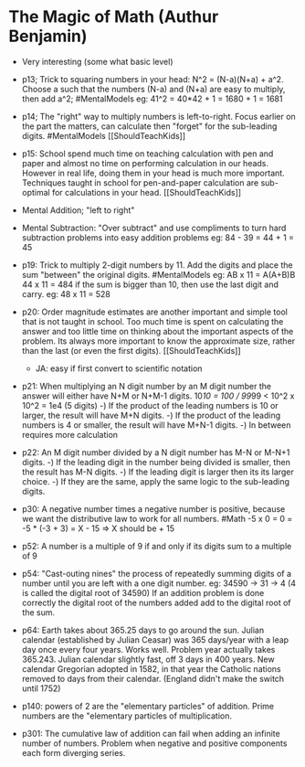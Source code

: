 # The Magic of Math  (Authur Benjamin)

- Very interesting (some what basic level)

- p13; Trick to squaring numbers in your head:  N^2 = (N-a)(N+a) + a^2.  Choose a such that the numbers (N-a) and (N+a) are easy to multiply, then add a^2; #MentalModels 
     eg: 41^2 = 40*42 + 1 = 1680 + 1 = 1681

- p14; The "right" way to multiply numbers is left-to-right.  Focus earlier on the part the matters, can calculate then "forget" for the sub-leading digits. #MentalModels  [[ShouldTeachKids]]

- p15: School spend much time on teaching calculation with pen and paper and almost no time on performing calculation in our heads. However in real life, doing them in your head is much more important.
    	 Techniques taught in school for pen-and-paper calculation are sub-optimal for calculations in your head.
	 [[ShouldTeachKids]]

- Mental Addition; "left to right"

- Mental Subtraction: "Over subtract" and use compliments to turn hard subtraction problems into easy addition problems
      eg: 84 - 39 = 44 + 1 = 45

- p19: Trick to multiply 2-digit numbers by 11.  Add the digits and place the sum "between" the original digits. #MentalModels
    	 eg: AB x 11 = A(A+B)B
	 44 x 11 = 484
	 if the sum is bigger than 10, then use the last digit and carry.
	 eg: 48 x 11 = 528

- p20: Order magnitude estimates are another important and simple tool that is not taught in school. Too much time is spent on calculating the answer and too little time on thinking about the important aspects of the problem. Its always more important to know the approximate size, rather than the last (or even the first digits). [[ShouldTeachKids]]
  - JA: easy if first convert to scientific notation

- p21: When multiplying an N digit number by an M digit number the answer will either have N+M or N+M-1 digits.
	    10*10 = 100 / 99*99 < 10^2 x 10^2 = 1e4 (5 digits)
	 -) If the product of the leading numbers is 10 or larger, the result will have M+N digits.
	 -) If the product of the leading numbers is 4 or smaller, the result will have M+N-1 digits.
	 -) In between requires more calculation

- p22: An M digit number divided by a N digit number has M-N or M-N+1 digits.
         -) If the leading digit in the number being divided is smaller, then the result has M-N digits.
	 -) If the leading digit is larger then its its larger choice.
	 -) If they are the same, apply the same logic to the sub-leading digits.

- p30: A negative number times a negative number is positive, because we want the distributive law to work for all numbers. #Math
        -5 x 0 = 0
	       = -5 * (-3 + 3) = X - 15 => X should be + 15

- p52: A number is a multiple of 9 if and only if its digits sum to a multiple of 9

- p54: "Cast-outing nines" the process of repeatedly summing digits of a number until you are left with a one digit number.
         eg: 34590 -> 31 -> 4  (4 is called the digital root of 34590)
	 If an addition problem is done correctly the digital root of the numbers added add to the digital root of the sum.

- p64: Earth takes about 365.25 days to go around the sun. Julian calendar (established by Julian Ceasar) was 365 days/year with a leap day once every four years. Works well.
          Problem year actually takes 365.243. Julian calendar slightly fast, off 3 days in 400 years.
	  New calendar Gregorian adopted in 1582, in that year the Catholic nations removed to days from their calendar. (England didn't make the switch until 1752)

- p140: powers of 2 are the "elementary particles" of addition.  Prime numbers are the "elementary particles of multiplication.

- p301: The cumulative law of addition can fail when adding an infinite number of numbers. Problem when negative and positive components each form diverging series. 
